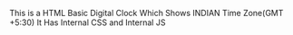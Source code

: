 This is a HTML Basic Digital Clock Which Shows INDIAN Time Zone(GMT +5:30)
It Has Internal CSS and Internal JS
